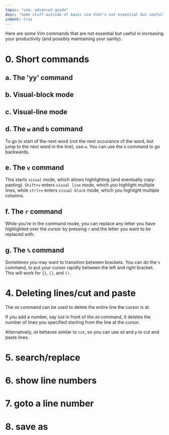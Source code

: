 ```yaml
---
topic: "vim: advanced guide"
desc: "some stuff outside of basic vim that's not essential but useful"
indent: true
---
```


Here are some Vim commands that are not essential but useful in increasing your productivity (and possibly maintaining your sanity).

# 0. Short commands

## a. The 'yy' command

## b. Visual-block mode


## c. Visual-line mode


## d. The `w` and `b` command
To go to start of the next word (not the next occurance of the word, but jump to the next word in the line), use `w`. You can use the `b` command to go backwards.

## e. The `v` command
This starts `visual` mode, which allows highlighting (and eventually copy-pasting). `Shift+v` enters `visual line` mode, which you highlight multiple lines, while `ctrl+v` enters `visual block` mode, which you highlight multiple columns.

## f. The `r` command
While you're in the command mode, you can replace any letter you have highlighted over the cursor by pressing `r` and the letter you want to be replaced with.

## g. The `%` command
Sometimes you may want to transition between brackets. You can do the `%` command, to put your cursor rapidly between the left and right bracket. This will work for `{}`, `[]`, and `()`.

# 4. Deleting lines/cut and paste
The `dd` command can be used to delete the entire line the cursor is at.

If you add a number, say `5dd` in front of the `dd` command, it deletes the number of lines you specified starting from the line at the cursor.

Alternatively, `dd` behaves similar to `cut`, so you can use `dd` and `p` to cut and paste lines.

# 5. search/replace 


# 6. show line numbers


# 7. goto a line number


# 8. save as



